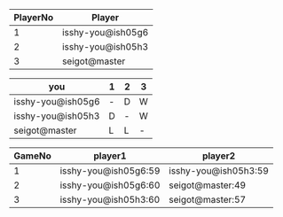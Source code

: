 PlayerNo  |  Player
----------|-------------------
1         |  isshy-you@ish05g6
2         |  isshy-you@ish05h3
3         |  seigot@master


you                |  1  |  2  |  3  |
-------------------|-----|-----|-----|
isshy-you@ish05g6  |  -  |  D  |  W  |
isshy-you@ish05h3  |  D  |  -  |  W  |
seigot@master      |  L  |  L  |  -  |


GameNo  |  player1               |  player2
--------|------------------------|----------------------
1       |  isshy-you@ish05g6:59  |  isshy-you@ish05h3:59
2       |  isshy-you@ish05g6:60  |  seigot@master:49
3       |  isshy-you@ish05h3:60  |  seigot@master:57
